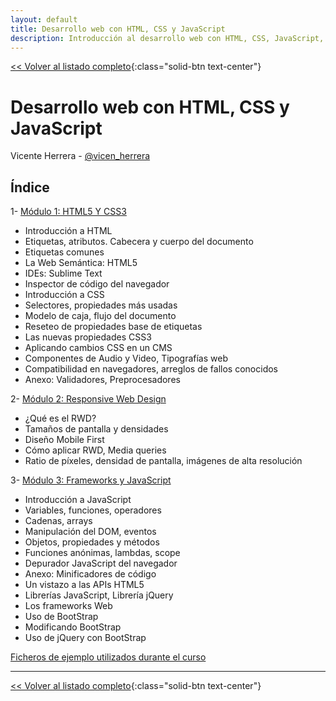 ```yaml
---
layout: default
title: Desarrollo web con HTML, CSS y JavaScript
description: Introducción al desarrollo web con HTML, CSS, JavaScript, responsive design y Bootstrap
---
```


[<< Volver al listado completo](../){:class="solid-btn text-center"}

# Desarrollo web con HTML, CSS y JavaScript

Vicente Herrera - [@vicen_herrera](https://twitter.com/vicen_herrera)

## Índice
 
1- [Módulo 1: HTML5 Y CSS3](./1.md)
  * Introducción a HTML
  * Etiquetas, atributos. Cabecera y cuerpo del documento
  * Etiquetas comunes
  * La Web Semántica: HTML5
  * IDEs: Sublime Text
  * Inspector de código del navegador
  * Introducción a CSS
  * Selectores, propiedades más usadas
  * Modelo de caja, flujo del documento
  * Reseteo de propiedades base de etiquetas
  * Las nuevas propiedades CSS3
  * Aplicando cambios CSS en un CMS
  * Componentes de Audio y Video, Tipografías web
  * Compatibilidad en navegadores, arreglos de fallos conocidos
  * Anexo: Validadores, Preprocesadores

2- [Módulo 2: Responsive Web Design](./2.md)

  * ¿Qué es el RWD?
  * Tamaños de pantalla y densidades
  * Diseño Mobile First
  * Cómo aplicar RWD, Media queries
  * Ratio de píxeles, densidad de pantalla, imágenes de alta resolución  

  
3- [Módulo 3: Frameworks y JavaScript](./web/3.md)

  * Introducción a JavaScript
  * Variables, funciones, operadores
  * Cadenas, arrays
  * Manipulación del DOM, eventos
  * Objetos, propiedades y métodos
  * Funciones anónimas, lambdas, scope
  * Depurador JavaScript del navegador
  * Anexo: Minificadores de código
  * Un vistazo a las APIs HTML5
  * Librerías JavaScript, Librería jQuery
  * Los frameworks Web
  * Uso de BootStrap
  * Modificando BootStrap
  * Uso de jQuery con BootStrap


[Ficheros de ejemplo utilizados durante el curso](./web/ejemplos_curso.zip)


---
[<< Volver al listado completo](../){:class="solid-btn text-center"}
